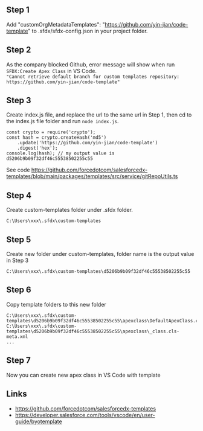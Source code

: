 ## Step 1
Add "customOrgMetadataTemplates": "https://github.com/yin-jian/code-template" to .sfdx/sfdx-config.json in your project folder.
## Step 2
As the company blocked Github, error message will show when run ```SFDX:Create Apex Class``` in VS Code.  
```"Cannot retrieve default branch for custom templates repository: https://github.com/yin-jian/code-template"```

## Step 3
Create index.js file, and replace the url to the same url in Step 1, then cd to the index.js file folder and run  ```node index.js```.  
```
const crypto = require('crypto');  
const hash = crypto.createHash('md5')  
    .update('https://github.com/yin-jian/code-template')  
    .digest('hex');  
console.log(hash); // my output value is d5206b9b09f32df46c55538502255c55
```
See code  https://github.com/forcedotcom/salesforcedx-templates/blob/main/packages/templates/src/service/gitRepoUtils.ts

## Step 4
Create custom-templates folder under .sfdx folder.
```
C:\Users\xxx\.sfdx\custom-templates
```

## Step 5
Create new folder under custom-templates, folder name is the output value in Step 3
```
C:\Users\xxx\.sfdx\custom-templates\d5206b9b09f32df46c55538502255c55
```

## Step 6
Copy template folders to this new folder
```
C:\Users\xxx\.sfdx\custom-templates\d5206b9b09f32df46c55538502255c55\apexclass\DefaultApexClass.cls
C:\Users\xxx\.sfdx\custom-templates\d5206b9b09f32df46c55538502255c55\apexclass\_class.cls-meta.xml
...
```

## Step 7
Now you can create new apex class in VS Code with template

## Links
* https://github.com/forcedotcom/salesforcedx-templates
* https://developer.salesforce.com/tools/vscode/en/user-guide/byotemplate